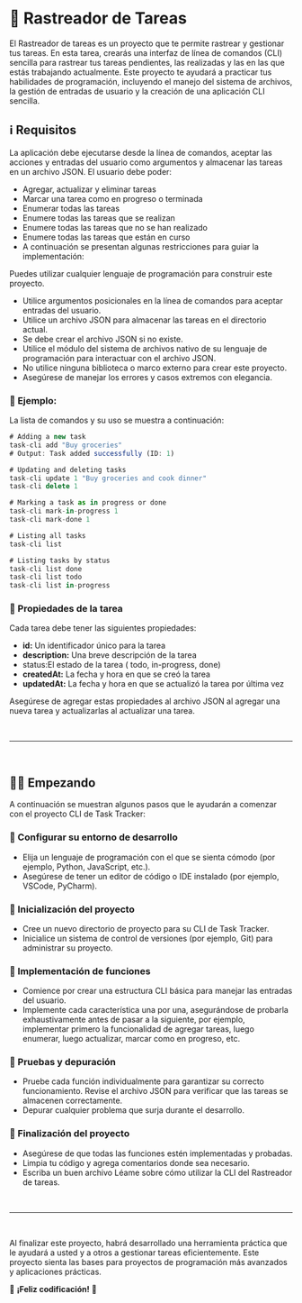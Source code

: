 # 📌 Rastreador de Tareas

El Rastreador de tareas es un proyecto que te permite rastrear y gestionar tus tareas. En esta tarea, crearás una interfaz de línea de comandos (CLI) sencilla para rastrear tus tareas pendientes, las realizadas y las en las que estás trabajando actualmente. Este proyecto te ayudará a practicar tus habilidades de programación, incluyendo el manejo del sistema de archivos, la gestión de entradas de usuario y la creación de una aplicación CLI sencilla.

## ℹ️ Requisitos
La aplicación debe ejecutarse desde la línea de comandos, aceptar las acciones y entradas del usuario como argumentos y almacenar las tareas en un archivo JSON. El usuario debe poder:

- Agregar, actualizar y eliminar tareas
- Marcar una tarea como en progreso o terminada
- Enumerar todas las tareas
- Enumere todas las tareas que se realizan
- Enumere todas las tareas que no se han realizado
- Enumere todas las tareas que están en curso
- A continuación se presentan algunas restricciones para guiar la implementación:

Puedes utilizar cualquier lenguaje de programación para construir este proyecto.

- Utilice argumentos posicionales en la línea de comandos para aceptar entradas del usuario.
- Utilice un archivo JSON para almacenar las tareas en el directorio actual.
- Se debe crear el archivo JSON si no existe.
- Utilice el módulo del sistema de archivos nativo de su lenguaje de programación para interactuar con el archivo JSON.
- No utilice ninguna biblioteca o marco externo para crear este proyecto.
- Asegúrese de manejar los errores y casos extremos con elegancia.

### 🧠 Ejemplo:
La lista de comandos y su uso se muestra a continuación:

``` js
# Adding a new task
task-cli add "Buy groceries"
# Output: Task added successfully (ID: 1)

# Updating and deleting tasks
task-cli update 1 "Buy groceries and cook dinner"
task-cli delete 1

# Marking a task as in progress or done
task-cli mark-in-progress 1
task-cli mark-done 1

# Listing all tasks
task-cli list

# Listing tasks by status
task-cli list done
task-cli list todo
task-cli list in-progress

```

### 📑 Propiedades de la tarea
Cada tarea debe tener las siguientes propiedades:

- **id:** Un identificador único para la tarea
- **description:** Una breve descripción de la tarea
- status:El estado de la tarea ( todo, in-progress, done)
- **createdAt:** La fecha y hora en que se creó la tarea
- **updatedAt:** La fecha y hora en que se actualizó la tarea por última vez

Asegúrese de agregar estas propiedades al archivo JSON al agregar una nueva tarea y actualizarlas al actualizar una tarea.

<br/>
<hr/>
<br/>

## 🧑‍💻 Empezando
A continuación se muestran algunos pasos que le ayudarán a comenzar con el proyecto CLI de Task Tracker:

### 🔸 Configurar su entorno de desarrollo
- Elija un lenguaje de programación con el que se sienta cómodo (por ejemplo, Python, JavaScript, etc.).
- Asegúrese de tener un editor de código o IDE instalado (por ejemplo, VSCode, PyCharm).

### 🔹 Inicialización del proyecto
- Cree un nuevo directorio de proyecto para su CLI de Task Tracker.
- Inicialice un sistema de control de versiones (por ejemplo, Git) para administrar su proyecto.

### 🔸 Implementación de funciones
- Comience por crear una estructura CLI básica para manejar las entradas del usuario.
- Implemente cada característica una por una, asegurándose de probarla exhaustivamente antes de pasar a la siguiente, por ejemplo, implementar primero la funcionalidad de agregar tareas, luego enumerar, luego actualizar, marcar como en progreso, etc.

### 🔹 Pruebas y depuración
- Pruebe cada función individualmente para garantizar su correcto funcionamiento. Revise el archivo JSON para verificar que las tareas se almacenen correctamente.
- Depurar cualquier problema que surja durante el desarrollo.

### 🔸 Finalización del proyecto
- Asegúrese de que todas las funciones estén implementadas y probadas.
- Limpia tu código y agrega comentarios donde sea necesario.
- Escriba un buen archivo Léame sobre cómo utilizar la CLI del Rastreador de tareas.

<br/>
<hr/>
<br/>

Al finalizar este proyecto, habrá desarrollado una herramienta práctica que le ayudará a usted y a otros a gestionar tareas eficientemente. Este proyecto sienta las bases para proyectos de programación más avanzados y aplicaciones prácticas.

🌟 **¡Feliz codificación!** 🌟